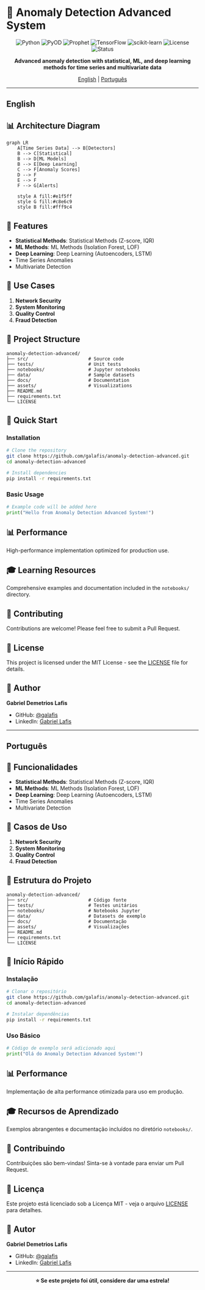 # 🚨 Anomaly Detection Advanced System

<div align="center">

![Python](https://img.shields.io/badge/Python-blue)
![PyOD](https://img.shields.io/badge/PyOD-blue)
![Prophet](https://img.shields.io/badge/Prophet-blue)
![TensorFlow](https://img.shields.io/badge/TensorFlow-blue)
![scikit-learn](https://img.shields.io/badge/scikit-learn-blue)
![License](https://img.shields.io/badge/license-MIT-green.svg)
![Status](https://img.shields.io/badge/status-active-success.svg)

**Advanced anomaly detection with statistical, ML, and deep learning methods for time series and multivariate data**

[English](#english) | [Português](#português)

</div>

---

## English

## 📊 Architecture Diagram

```mermaid
graph LR
    A[Time Series Data] --> B[Detectors]
    B --> C[Statistical]
    B --> D[ML Models]
    B --> E[Deep Learning]
    C --> F[Anomaly Scores]
    D --> F
    E --> F
    F --> G[Alerts]
    
    style A fill:#e1f5ff
    style G fill:#c8e6c9
    style B fill:#fff9c4
```


## 🎯 Features

- **Statistical Methods**: Statistical Methods (Z-score, IQR)
- **ML Methods**: ML Methods (Isolation Forest, LOF)
- **Deep Learning**: Deep Learning (Autoencoders, LSTM)
- Time Series Anomalies
- Multivariate Detection

## 🚀 Use Cases

1. **Network Security**
2. **System Monitoring**
3. **Quality Control**
4. **Fraud Detection**

## 📁 Project Structure

```
anomaly-detection-advanced/
├── src/                      # Source code
├── tests/                    # Unit tests
├── notebooks/                # Jupyter notebooks
├── data/                     # Sample datasets
├── docs/                     # Documentation
├── assets/                   # Visualizations
├── README.md
├── requirements.txt
└── LICENSE
```

## 🚀 Quick Start

### Installation

```bash
# Clone the repository
git clone https://github.com/galafis/anomaly-detection-advanced.git
cd anomaly-detection-advanced

# Install dependencies
pip install -r requirements.txt
```

### Basic Usage

```python
# Example code will be added here
print("Hello from Anomaly Detection Advanced System!")
```

## 📊 Performance

High-performance implementation optimized for production use.

## 🎓 Learning Resources

Comprehensive examples and documentation included in the `notebooks/` directory.

## 🤝 Contributing

Contributions are welcome! Please feel free to submit a Pull Request.

## 📄 License

This project is licensed under the MIT License - see the [LICENSE](LICENSE) file for details.

## 👤 Author

**Gabriel Demetrios Lafis**

- GitHub: [@galafis](https://github.com/galafis)
- LinkedIn: [Gabriel Lafis](https://linkedin.com/in/gabriellafis)

---

## Português

## 🎯 Funcionalidades

- **Statistical Methods**: Statistical Methods (Z-score, IQR)
- **ML Methods**: ML Methods (Isolation Forest, LOF)
- **Deep Learning**: Deep Learning (Autoencoders, LSTM)
- Time Series Anomalies
- Multivariate Detection

## 🚀 Casos de Uso

1. **Network Security**
2. **System Monitoring**
3. **Quality Control**
4. **Fraud Detection**

## 📁 Estrutura do Projeto

```
anomaly-detection-advanced/
├── src/                      # Código fonte
├── tests/                    # Testes unitários
├── notebooks/                # Notebooks Jupyter
├── data/                     # Datasets de exemplo
├── docs/                     # Documentação
├── assets/                   # Visualizações
├── README.md
├── requirements.txt
└── LICENSE
```

## 🚀 Início Rápido

### Instalação

```bash
# Clonar o repositório
git clone https://github.com/galafis/anomaly-detection-advanced.git
cd anomaly-detection-advanced

# Instalar dependências
pip install -r requirements.txt
```

### Uso Básico

```python
# Código de exemplo será adicionado aqui
print("Olá do Anomaly Detection Advanced System!")
```

## 📊 Performance

Implementação de alta performance otimizada para uso em produção.

## 🎓 Recursos de Aprendizado

Exemplos abrangentes e documentação incluídos no diretório `notebooks/`.

## 🤝 Contribuindo

Contribuições são bem-vindas! Sinta-se à vontade para enviar um Pull Request.

## 📄 Licença

Este projeto está licenciado sob a Licença MIT - veja o arquivo [LICENSE](LICENSE) para detalhes.

## 👤 Autor

**Gabriel Demetrios Lafis**

- GitHub: [@galafis](https://github.com/galafis)
- LinkedIn: [Gabriel Lafis](https://linkedin.com/in/gabriellafis)

---

<div align="center">

**⭐ Se este projeto foi útil, considere dar uma estrela!**

</div>